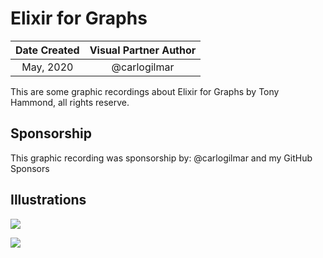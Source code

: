 # Elixir for Graphs

| Date Created | Visual Partner Author |
| :----------: |:---------------------:|
| May, 2020 | @carlogilmar |

This are some graphic recordings about Elixir for Graphs by Tony Hammond, all rights reserve.

## Sponsorship

This graphic recording was sponsorship by: @carlogilmar and my GitHub Sponsors

## Illustrations

![](https://res.cloudinary.com/carlogilmar/image/upload/v1595973705/illustrations/Elixir%20Talks%202020/IMG_5763_uijthj.png)

![](https://res.cloudinary.com/carlogilmar/image/upload/v1595973703/illustrations/Elixir%20Talks%202020/IMG_5764_yale7z.png)

